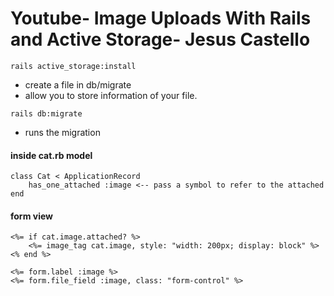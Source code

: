 # Youtube- Image Uploads With Rails and Active Storage- Jesus Castello



```
rails active_storage:install
```

- create a file in db/migrate
- allow you to store information of your file.


```
rails db:migrate
```

- runs the migration


#### inside cat.rb model

```
class Cat < ApplicationRecord
	has_one_attached :image <-- pass a symbol to refer to the attached
end
```

#### form view

```
<%= if cat.image.attached? %>
	<%= image_tag cat.image, style: "width: 200px; display: block" %>
<% end %>

<%= form.label :image %>
<%= form.file_field :image, class: "form-control" %>
```